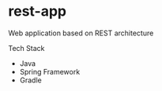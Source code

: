 # rest-app
Web application based on REST architecture

Tech Stack
* Java
* Spring Framework
* Gradle
